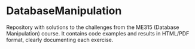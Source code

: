 # DatabaseManipulation
Repository with solutions to the challenges from the ME315 (Database Manipulation) course. It contains code examples and results in HTML/PDF format, clearly documenting each exercise.
